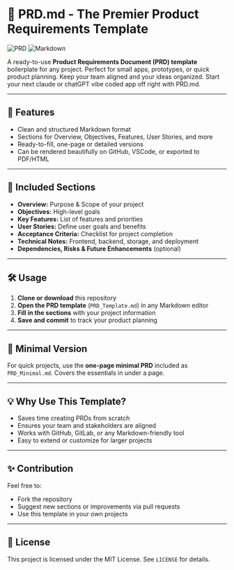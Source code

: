 # 📝 PRD.md - The Premier Product Requirements Template

![PRD](https://img.shields.io/badge/Document-Requirements-blue?style=flat-square) ![Markdown](https://img.shields.io/badge/Format-Markdown-green?style=flat-square)

A ready-to-use **Product Requirements Document (PRD) template** boilerplate for any project. Perfect for small apps, prototypes, or quick product planning. Keep your team aligned and your ideas organized. Start your next claude or chatGPT vibe coded app off right with PRD.md.

---

## 🚀 Features
- Clean and structured Markdown format
- Sections for Overview, Objectives, Features, User Stories, and more
- Ready-to-fill, one-page or detailed versions
- Can be rendered beautifully on GitHub, VSCode, or exported to PDF/HTML

---

## 📄 Included Sections
- **Overview:** Purpose & Scope of your project  
- **Objectives:** High-level goals  
- **Key Features:** List of features and priorities  
- **User Stories:** Define user goals and benefits  
- **Acceptance Criteria:** Checklist for project completion  
- **Technical Notes:** Frontend, backend, storage, and deployment  
- **Dependencies, Risks & Future Enhancements** (optional)

---

## 🛠 Usage
1. **Clone or download** this repository  
2. **Open the PRD template** (`PRD_Template.md`) in any Markdown editor  
3. **Fill in the sections** with your project information  
4. **Save and commit** to track your product planning  

---

## 📌 Minimal Version
For quick projects, use the **one-page minimal PRD** included as `PRD_Minimal.md`. Covers the essentials in under a page.

---

## 💡 Why Use This Template?
- Saves time creating PRDs from scratch  
- Ensures your team and stakeholders are aligned  
- Works with GitHub, GitLab, or any Markdown-friendly tool  
- Easy to extend or customize for larger projects  

---

## ✨ Contribution
Feel free to:
- Fork the repository  
- Suggest new sections or improvements via pull requests  
- Use this template in your own projects  

---

## 📜 License
This project is licensed under the MIT License. See `LICENSE` for details.
